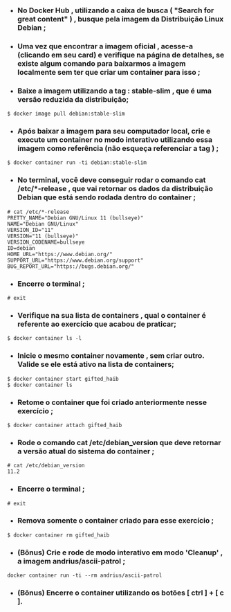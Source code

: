 * ### No Docker Hub , utilizando a caixa de busca ( "Search for great content" ) , busque pela imagem da Distribuição Linux Debian ;

* ### Uma vez que encontrar a imagem oficial , acesse-a (clicando em seu card) e verifique na página de detalhes, se existe algum comando para baixarmos a imagem localmente sem ter que criar um container para isso ;

* ### Baixe a imagem utilizando a tag : stable-slim , que é uma versão reduzida da distribuição;
```console
$ docker image pull debian:stable-slim
```
* ### Após baixar a imagem para seu computador local, crie e execute um container no modo interativo utilizando essa imagem como referência (não esqueça referenciar a tag ) ;
```console
$ docker container run -ti debian:stable-slim
```
* ### No terminal, você deve conseguir rodar o comando cat /etc/*-release , que vai retornar os dados da distribuição Debian que está sendo rodada dentro do container ;
```console
# cat /etc/*-release
PRETTY_NAME="Debian GNU/Linux 11 (bullseye)"
NAME="Debian GNU/Linux"
VERSION_ID="11"
VERSION="11 (bullseye)"
VERSION_CODENAME=bullseye
ID=debian
HOME_URL="https://www.debian.org/"
SUPPORT_URL="https://www.debian.org/support"
BUG_REPORT_URL="https://bugs.debian.org/"
```
* ### Encerre o terminal ;
```console
# exit
```
* ### Verifique na sua lista de containers , qual o container é referente ao exercício que acabou de praticar;
```console
$ docker container ls -l
```
* ### Inicie o mesmo container novamente , sem criar outro. Valide se ele está ativo na lista de containers;
```console
$ docker container start gifted_haib
$ docker container ls
```
* ### Retome o container que foi criado anteriormente nesse exercício ;
```console
$ docker container attach gifted_haib
```
* ### Rode o comando cat /etc/debian_version que deve retornar a versão atual do sistema do container ;
```console
# cat /etc/debian_version
11.2
```
* ### Encerre o terminal ;
```console
# exit
```
* ### Remova somente o container criado para esse exercício ;
```console
$ docker container rm gifted_haib
```
* ### (Bônus) Crie e rode de modo interativo em modo 'Cleanup' , a imagem andrius/ascii-patrol ;
```console
docker container run -ti --rm andrius/ascii-patrol
```
* ### (Bônus) Encerre o container utilizando os botões [ ctrl ] + [ c ].
